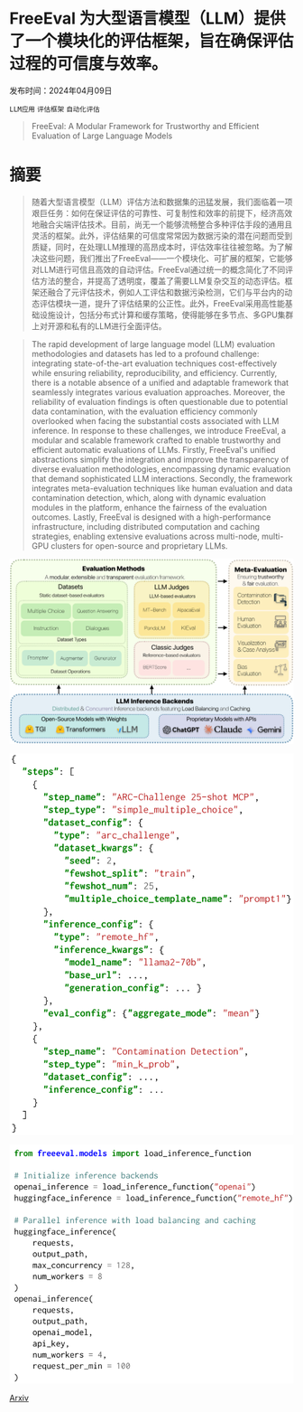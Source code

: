 # FreeEval 为大型语言模型（LLM）提供了一个模块化的评估框架，旨在确保评估过程的可信度与效率。

发布时间：2024年04月09日

`LLM应用` `评估框架` `自动化评估`

> FreeEval: A Modular Framework for Trustworthy and Efficient Evaluation of Large Language Models

# 摘要

> 随着大型语言模型（LLM）评估方法和数据集的迅猛发展，我们面临着一项艰巨任务：如何在保证评估的可靠性、可复制性和效率的前提下，经济高效地融合尖端评估技术。目前，尚无一个能够流畅整合多种评估手段的通用且灵活的框架。此外，评估结果的可信度常常因为数据污染的潜在问题而受到质疑，同时，在处理LLM推理的高昂成本时，评估效率往往被忽略。为了解决这些问题，我们推出了FreeEval——一个模块化、可扩展的框架，它能够对LLM进行可信且高效的自动评估。FreeEval通过统一的概念简化了不同评估方法的整合，并提高了透明度，覆盖了需要LLM复杂交互的动态评估。框架还融合了元评估技术，例如人工评估和数据污染检测，它们与平台内的动态评估模块一道，提升了评估结果的公正性。此外，FreeEval采用高性能基础设施设计，包括分布式计算和缓存策略，使得能够在多节点、多GPU集群上对开源和私有的LLM进行全面评估。

> The rapid development of large language model (LLM) evaluation methodologies and datasets has led to a profound challenge: integrating state-of-the-art evaluation techniques cost-effectively while ensuring reliability, reproducibility, and efficiency. Currently, there is a notable absence of a unified and adaptable framework that seamlessly integrates various evaluation approaches. Moreover, the reliability of evaluation findings is often questionable due to potential data contamination, with the evaluation efficiency commonly overlooked when facing the substantial costs associated with LLM inference. In response to these challenges, we introduce FreeEval, a modular and scalable framework crafted to enable trustworthy and efficient automatic evaluations of LLMs. Firstly, FreeEval's unified abstractions simplify the integration and improve the transparency of diverse evaluation methodologies, encompassing dynamic evaluation that demand sophisticated LLM interactions. Secondly, the framework integrates meta-evaluation techniques like human evaluation and data contamination detection, which, along with dynamic evaluation modules in the platform, enhance the fairness of the evaluation outcomes. Lastly, FreeEval is designed with a high-performance infrastructure, including distributed computation and caching strategies, enabling extensive evaluations across multi-node, multi-GPU clusters for open-source and proprietary LLMs.

![FreeEval 为大型语言模型（LLM）提供了一个模块化的评估框架，旨在确保评估过程的可信度与效率。](../../../paper_images/2404.06003/x1.png)

![FreeEval 为大型语言模型（LLM）提供了一个模块化的评估框架，旨在确保评估过程的可信度与效率。](../../../paper_images/2404.06003/x2.png)

![FreeEval 为大型语言模型（LLM）提供了一个模块化的评估框架，旨在确保评估过程的可信度与效率。](../../../paper_images/2404.06003/x3.png)

[Arxiv](https://arxiv.org/abs/2404.06003)